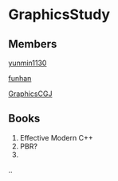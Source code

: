 # GraphicsStudy
## Members

[yunmin1130](https://github.com/yunmin1130)

[funhan](https://github.com/funhanhttps://github.com/funhan)

[GraphicsCGJ](https://github.com/GraphicsCGJ)

## Books
1. Effective Modern C++
2. PBR?
3.
..
